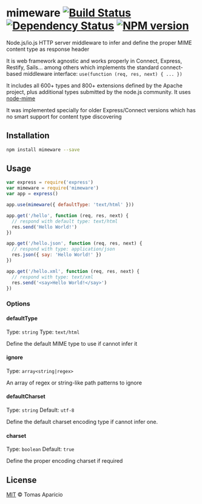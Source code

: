 # mimeware [![Build Status](https://api.travis-ci.org/h2non/mimeware.svg?branch=master)][travis] [![Dependency Status](https://gemnasium.com/h2non/mimeware.svg)][gemnasium] [![NPM version](https://badge.fury.io/js/mimeware.svg)][npm]

Node.js/io.js HTTP server middleware to infer and define the proper MIME content type as response header

It is web framework agnostic and works properly in Connect, Express, Restify, Sails... among others
which implements the standard connect-based middleware interface: `use(function (req, res, next) { ... })`

It includes all 600+ types and 800+ extensions defined by the Apache project, plus additional types submitted by the node.js community. It uses [node-mime](https://github.com/broofa/node-mime)

It was implemented specially for older Express/Connect versions 
which has no smart support for content type discovering

## Installation

```bash
npm install mimeware --save
```

## Usage

```js
var express = require('express')
var mimeware = require('mimeware')
var app = express()

app.use(mimeware({ defaultType: 'text/html' }))

app.get('/hello', function (req, res, next) {
  // respond with default type: text/html
  res.send('Hello World!')
})

app.get('/hello.json', function (req, res, next) {
  // respond with type: application/json
  res.json({ say: 'Hello World!' })
})

app.get('/hello.xml', function (req, res, next) {
  // respond with type: text/xml
  res.send('<say>Hello World!</say>')
})
```

### Options

#### defaultType
Type: `string` Type: `text/html`

Define the default MIME type to use if cannot infer it

#### ignore
Type: `array<string|regex>`

An array of regex or string-like path patterns to ignore

#### defaultCharset
Type: `string` Default: `utf-8`

Define the default charset encoding type if cannot infer one.

#### charset
Type: `boolean` Default: `true`

Define the proper encoding charset if required

## License

[MIT](http://opensource.org/licenses/MIT) © Tomas Aparicio

[travis]: http://travis-ci.org/h2non/mimeware
[gemnasium]: https://gemnasium.com/h2non/mimeware
[npm]: http://npmjs.org/package/mimeware
